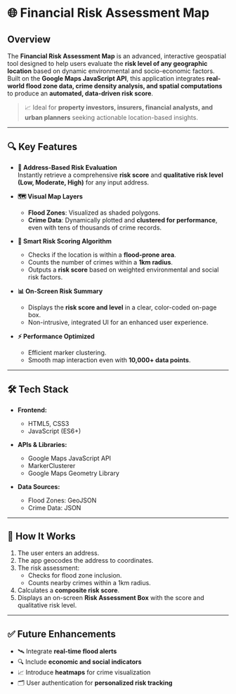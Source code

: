 
# 🌐 Financial Risk Assessment Map

## Overview
The **Financial Risk Assessment Map** is an advanced, interactive geospatial tool designed to help users evaluate the **risk level of any geographic location** based on dynamic environmental and socio-economic factors. Built on the **Google Maps JavaScript API**, this application integrates **real-world flood zone data, crime density analysis, and spatial computations** to produce an **automated, data-driven risk score**.

> 📈 Ideal for **property investors, insurers, financial analysts, and urban planners** seeking actionable location-based insights.

---

## 🔍 Key Features

- **📌 Address-Based Risk Evaluation**  
  Instantly retrieve a comprehensive **risk score** and **qualitative risk level (Low, Moderate, High)** for any input address.

- **🗺️ Visual Map Layers**
  - **Flood Zones**: Visualized as shaded polygons.
  - **Crime Data**: Dynamically plotted and **clustered for performance**, even with tens of thousands of crime records.

- **🧮 Smart Risk Scoring Algorithm**
  - Checks if the location is within a **flood-prone area**.
  - Counts the number of crimes within a **1km radius**.
  - Outputs a **risk score** based on weighted environmental and social risk factors.

- **📊 On-Screen Risk Summary**
  - Displays the **risk score and level** in a clear, color-coded on-page box.
  - Non-intrusive, integrated UI for an enhanced user experience.

- **⚡ Performance Optimized**
  - Efficient marker clustering.
  - Smooth map interaction even with **10,000+ data points**.

---

## 🛠️ Tech Stack

- **Frontend:**  
  - HTML5, CSS3  
  - JavaScript (ES6+)

- **APIs & Libraries:**  
  - Google Maps JavaScript API  
  - MarkerClusterer  
  - Google Maps Geometry Library

- **Data Sources:**  
  - Flood Zones: GeoJSON  
  - Crime Data: JSON

---

## 🚀 How It Works

1. The user enters an address.
2. The app geocodes the address to coordinates.
3. The risk assessment:
   - Checks for flood zone inclusion.
   - Counts nearby crimes within a 1km radius.
4. Calculates a **composite risk score**.
5. Displays an on-screen **Risk Assessment Box** with the score and qualitative risk level.

---

## ✅ Future Enhancements

- 🛰️ Integrate **real-time flood alerts**
- 🔍 Include **economic and social indicators**
- 📈 Introduce **heatmaps** for crime visualization
- 🗂️ User authentication for **personalized risk tracking**
